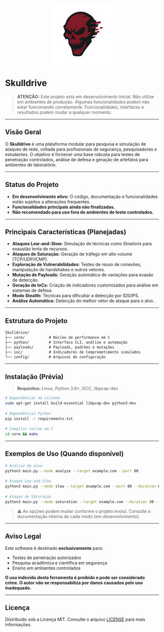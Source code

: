 <p align="center">
  <img src="./assets/logo.png" alt="Logo do Projeto" width="200"/>
</p>

# Skulldrive

> **ATENÇÃO:** Este projeto está em desenvolvimento inicial. Não utilize em ambientes de produção. Algumas funcionalidades podem não estar funcionando corretamente. Funcionalidades, interfaces e resultados podem mudar a qualquer momento.

---

## Visão Geral

O **Skulldrive** é uma plataforma modular para pesquisa e simulação de ataques de rede, voltada para profissionais de segurança, pesquisadores e estudantes. O objetivo é fornecer uma base robusta para testes de penetração controlados, análise de defesa e geração de artefatos para ambientes de laboratório.

---

## Status do Projeto

- **Em desenvolvimento ativo:** O código, documentação e funcionalidades estão sujeitos a alterações frequentes.
- **Funcionalidades principais ainda não finalizadas.**
- **Não recomendado para uso fora de ambientes de teste controlados.**

---

## Principais Características (Planejadas)

- **Ataques Low-and-Slow:** Simulação de técnicas como Slowloris para exaustão lenta de recursos.
- **Ataques de Saturação:** Geração de tráfego em alto volume (TCP/UDP/ICMP).
- **Exploração de Vulnerabilidades:** Testes de reuso de conexões, manipulação de handshakes e outros vetores.
- **Mutação de Payloads:** Geração automática de variações para evasão de detecção.
- **Geração de IoCs:** Criação de indicadores customizados para análise em sistemas de defesa.
- **Modo Stealth:** Técnicas para dificultar a detecção por IDS/IPS.
- **Análise Automática:** Detecção do melhor vetor de ataque para o alvo.

---

## Estrutura do Projeto

```
Skulldrive/
├── core/           # Núcleo de performance em C
├── python/         # Interface CLI, análise e automação
├── payloads/       # Payloads, padrões e mutações
├── ioc/            # Indicadores de Comprometimento simulados
└── config/         # Arquivos de configuração
```

---

## Instalação (Prévia)

> **Requisitos:** Linux, Python 3.8+, GCC, libpcap-dev

```sh
# Dependências do sistema
sudo apt-get install build-essential libpcap-dev python3-dev

# Dependências Python
pip install -r requirements.txt

# Compilar núcleo em C
cd core && make
```

---

## Exemplos de Uso (Quando disponível)

```sh
# Análise de alvo
python3 main.py --mode analyze --target example.com --port 80

# Ataque Low-and-Slow
python3 main.py --mode slow --target example.com --port 80 --duration 60

# Ataque de Saturação
python3 main.py --mode saturation --target example.com --duration 30 --threads 20
```

> ⚠️ As opções podem mudar conforme o projeto evolui. Consulte a documentação interna de cada modo (em desenvolvimento).

---

## Aviso Legal

Este software é destinado **exclusivamente** para:

- Testes de penetração autorizados
- Pesquisa acadêmica e científica em segurança
- Ensino em ambientes controlados

**O uso indevido desta ferramenta é proibido e pode ser considerado crime. O autor não se responsabiliza por danos causados pelo uso inadequado.**

---

## Licença

Distribuído sob a Licença MIT. Consulte o arquivo [LICENSE](LICENSE) para mais informações.